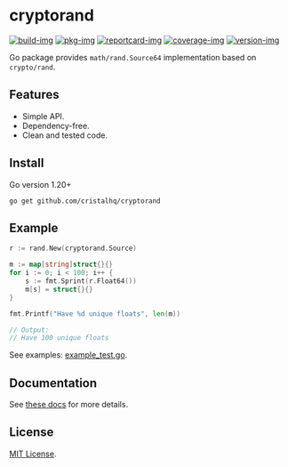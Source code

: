 # cryptorand

[![build-img]][build-url]
[![pkg-img]][pkg-url]
[![reportcard-img]][reportcard-url]
[![coverage-img]][coverage-url]
[![version-img]][version-url]

Go package provides `math/rand.Source64` implementation based on `crypto/rand`.

## Features

* Simple API.
* Dependency-free.
* Clean and tested code.

## Install

Go version 1.20+

```
go get github.com/cristalhq/cryptorand
```

## Example

```go
r := rand.New(cryptorand.Source)

m := map[string]struct{}{}
for i := 0; i < 100; i++ {
	s := fmt.Sprint(r.Float64())
	m[s] = struct{}{}
}

fmt.Printf("Have %d unique floats", len(m))

// Output:
// Have 100 unique floats
```

See examples: [example_test.go](example_test.go).

## Documentation

See [these docs][pkg-url] for more details.

## License

[MIT License](LICENSE).

[build-img]: https://github.com/cristalhq/cryptorand/workflows/build/badge.svg
[build-url]: https://github.com/cristalhq/cryptorand/actions
[pkg-img]: https://pkg.go.dev/badge/cristalhq/cryptorand
[pkg-url]: https://pkg.go.dev/github.com/cristalhq/cryptorand
[reportcard-img]: https://goreportcard.com/badge/cristalhq/cryptorand
[reportcard-url]: https://goreportcard.com/report/cristalhq/cryptorand
[coverage-img]: https://codecov.io/gh/cristalhq/cryptorand/branch/main/graph/badge.svg
[coverage-url]: https://codecov.io/gh/cristalhq/cryptorand
[version-img]: https://img.shields.io/github/v/release/cristalhq/cryptorand
[version-url]: https://github.com/cristalhq/cryptorand/releases
